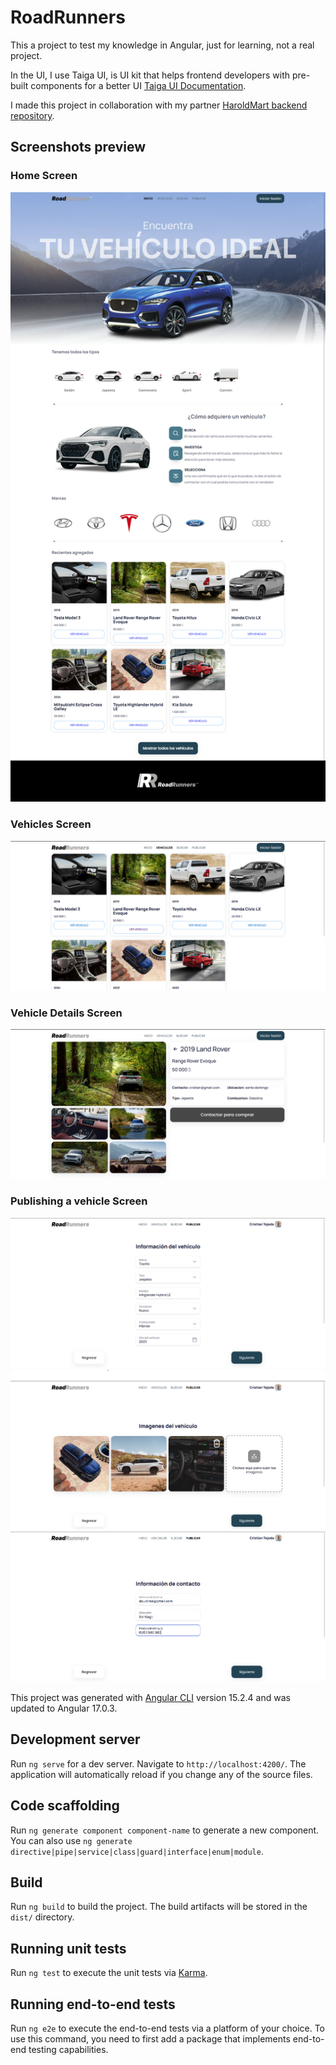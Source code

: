 # RoadRunners

This a project to test my knowledge in Angular, just for learning, not a real project.

In the UI, I use Taiga UI, is UI kit that helps frontend developers with pre-built components for a better UI [Taiga UI Documentation](https://taiga-ui.dev/getting-started).

I made this project in collaboration with my partner [HaroldMart backend repository](https://github.com/HaroldMart/RoadRunners-Backend).

## Screenshots preview

### Home Screen
![Preview del Home Screen](src/assets/previews/preview.png)
### Vehicles Screen
![Preview del Vehiculos](src/assets/previews/preview3.png)
### Vehicle Details Screen
![Preview Detalles del Vehiculo](src/assets/previews/preview2.png)
### Publishing a vehicle Screen
![Preview al agregar Vehiculo](src/assets/previews/preview7.png)
![Preview al agregar Vehiculo](src/assets/previews/preview8.png)
![Preview al agregar Vehiculo](src/assets/previews/preview9.png)

This project was generated with [Angular CLI](https://github.com/angular/angular-cli) version 15.2.4 and was updated to Angular 17.0.3.

## Development server

Run `ng serve` for a dev server. Navigate to `http://localhost:4200/`. The application will automatically reload if you change any of the source files.

## Code scaffolding

Run `ng generate component component-name` to generate a new component. You can also use `ng generate directive|pipe|service|class|guard|interface|enum|module`.

## Build

Run `ng build` to build the project. The build artifacts will be stored in the `dist/` directory.

## Running unit tests

Run `ng test` to execute the unit tests via [Karma](https://karma-runner.github.io).

## Running end-to-end tests

Run `ng e2e` to execute the end-to-end tests via a platform of your choice. To use this command, you need to first add a package that implements end-to-end testing capabilities.


